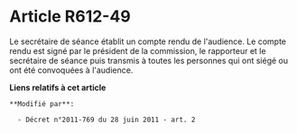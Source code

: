 # Article R612-49

Le secrétaire de séance établit un compte rendu de l'audience. Le compte rendu est signé par le président de la commission,
le rapporteur et le secrétaire de séance puis transmis à toutes les personnes qui ont siégé ou ont été convoquées à
l'audience.

**Liens relatifs à cet article**

	**Modifié par**:

	  - Décret n°2011-769 du 28 juin 2011 - art. 2
